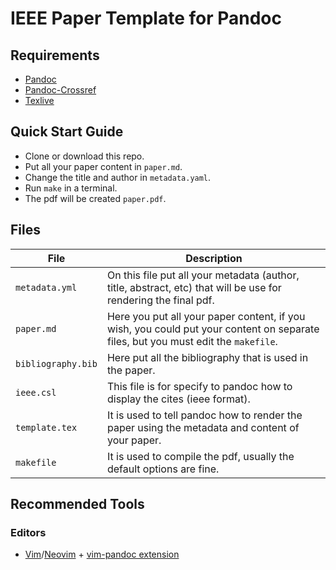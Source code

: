 # IEEE Paper Template for Pandoc

## Requirements

-   [Pandoc](https://pandoc.org/installing.html)
-   [Pandoc-Crossref](https://github.com/lierdakil/pandoc-crossref/releases)
-   [Texlive](https://www.tug.org/texlive/)

## Quick Start Guide

-   Clone or download this repo.
-   Put all your paper content in `paper.md`.
-   Change the title and author in `metadata.yaml`.
-   Run `make` in a terminal.
-   The pdf will be created `paper.pdf`.

## Files

| File               | Description                                                                                                                       |
|--------------------|-----------------------------------------------------------------------------------------------------------------------------------|
| `metadata.yml`     | On this file put all your metadata (author, title, abstract, etc) that will be use for rendering the final pdf.                   |
| `paper.md`         | Here you put all your paper content, if you wish, you could put your content on separate files, but you must edit the `makefile`. |
| `bibliography.bib` | Here put all the bibliography that is used in the paper.                                                                          |
| `ieee.csl`         | This file is for specify to pandoc how to display the cites (ieee format).                                                        |
| `template.tex`     | It is used to tell pandoc how to render the paper using the metadata and content of your paper.                                   |
| `makefile`         | It is used to compile the pdf, usually the default options are fine.                                                              |

## Recommended Tools

### Editors

-   [Vim](http://vim.org)/[Neovim](https://neovim.io/) + [vim-pandoc
    extension](https://github.com/vim-pandoc/vim-pandoc)
